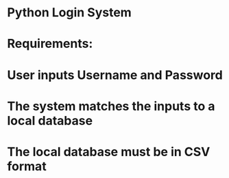 # Python Login System
# Requirements:
# User inputs Username and Password
# The system matches the inputs to a local database
# The local database must be in CSV format